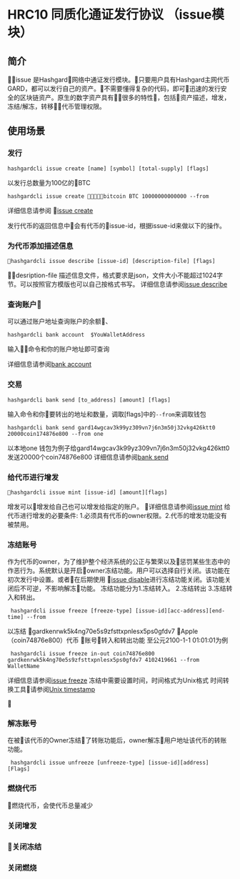 # HRC10 同质化通证发行协议 （issue模块）

## 简介
issue 是Hashgard网络中通证发行模块。只要用户具有Hashgard主网代币GARD，都可以发行自己的资产。不需要懂得复杂的代码，即可迅速的发行安全的区块链资产。原生的数字资产具有很多的特性，包括资产描述，增发，冻结/解冻，转移代币管理权限。



## 使用场景


### 发行
```shell
hashgardcli issue create [name] [symbol] [total-supply] [flags]
```
以发行总数量为100亿的BTC

```shell
hashgardcli issue create bitcoin BTC 10000000000000 --from

```
详细信息请参阅 [issue create](../cli/hashgardcli/issue/create.md)

发行代币的返回信息中会有代币的issue-id，根据issue-id来做以下的操作。

### 为代币添加描述信息

```shell
hashgardcli issue describe [issue-id] [description-file] [flags]
```
desription-file
描述信息文件，格式要求是json，文件大小不能超过1024字节。可以按照官方模版也可以自己按格式书写。
详细信息请参阅[issue describe](../cli/hashgardcli/issue/describe.md)

### 查询账户
可以通过账户地址查询账户的余额、

```shell
hashgardcli bank account  $YouWalletAddress
```
输入命令和你的账户地址即可查询

详细信息请参阅[bank account](../cli/hashgardcli/bank/account.md)

### 交易

```shell
hashgardcli bank send [to_address] [amount] [flags]
```
输入命令和你要转出的地址和数量，调取[flags]中的`--from`来调取钱包

```shell
hashgardcli bank send gard14wgcav3k99yz309vn7j6n3m50j32vkg426ktt0  20000coin174876e800 --from one
```
以本地one 钱包为例子给gard14wgcav3k99yz309vn7j6n3m50j32vkg426ktt0 发送20000个coin74876e800
详细信息请参阅[bank send](../cli/hashgardcli/bank/send.md)

### 给代币进行增发

```shell
hashgardcli issue mint [issue-id] [amount][flags]
```
增发可以增发给自己也可以增发给指定的账户。
详细信息请参阅[issue mint](../cli/hashgardcli/issue/mint.md)
给代币进行增发的必要条件: 1.必须具有代币的owner权限。2.代币的增发功能没有被禁用。

### 冻结账号
作为代币的owner，为了维护整个经济系统的公正与繁荣以及惩罚某些生态中的作恶行为。系统默认是开启owner冻结功能。用户可以选择自行关闭。该功能在初次发行中设置。或者在后期使用 [issue disable](../cli/hashgardcli/issue/disable.md)进行冻结功能关闭。该功能关闭后不可逆，不影响解冻功能。
冻结功能分为1.冻结转入。 2.冻结转出 3.冻结转入和转出。

```shell
 hashgardcli issue freeze [freeze-type] [issue-id][acc-address][end-time] --from
```
以冻结 gardkenrwk5k4ng70e5s9zfsttxpnlesx5ps0gfdv7 Apple（coin74876e800）代币 账号转入和转出功能 至公元2100-1-1 01:01:01为例
```shell
 hashgardcli issue freeze in-out coin74876e800 gardkenrwk5k4ng70e5s9zfsttxpnlesx5ps0gfdv7 4102419661 --from WalletName
```
详细信息请参阅[issue freeze](../cli/hashgardcli/issue/freeze.md)
冻结中需要设置时间，时间格式为Unix格式 时间转换工具请参阅[Unix timestamp](./Unix-timestamp.md)



### 解冻账号
在被该代币的Owner冻结了转账功能后，owner解冻用户地址该代币的转账功能。

```shell
 hashgardcli issue unfreeze [unfreeze-type] [issue-id][address] [Flags]
```

### 燃烧代币
燃烧代币，会使代币总量减少

### 关闭增发

### 关闭冻结

### 关闭燃烧
